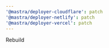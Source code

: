 ```yaml
---
'@mastra/deployer-cloudflare': patch
'@mastra/deployer-netlify': patch
'@mastra/deployer-vercel': patch
---
```


Rebuild
